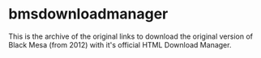 # bmsdownloadmanager
This is the archive of the original links to download the original version of Black Mesa (from 2012) with it's official HTML Download Manager.
